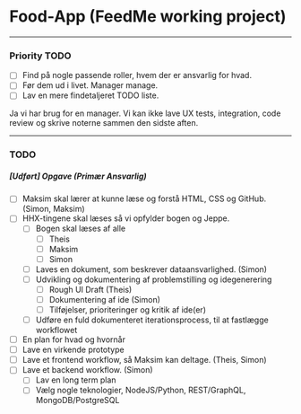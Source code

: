 # Food-App (FeedMe working project)

---

### Priority TODO

 - [ ] Find på nogle passende roller, hvem der er ansvarlig for hvad.
 - [ ] Før dem ud i livet. Manager manage.
 - [ ] Lav en mere findetaljeret TODO liste.

Ja vi har brug for en manager. Vi kan ikke lave UX tests, integration, code review og skrive noterne sammen den sidste aften.

---

### TODO
##### [Udført] Opgave (Primær Ansvarlig)

 - [ ] Maksim skal lærer at kunne læse og forstå HTML, CSS og GitHub. (Simon, Maksim)
 - [ ] HHX-tingene skal læses så vi opfylder bogen og Jeppe.
     - [ ] Bogen skal læses af alle
         - [ ] Theis
         - [ ] Maksim
         - [ ] Simon
     - [ ] Laves en dokument, som beskrever dataansvarlighed. (Simon)
     - [ ] Udvikling og dokumentering af problemstilling og idegenerering
         - [ ] Rough UI Draft (Theis)
         - [ ] Dokumentering af ide (Simon)
         - [ ] Tilføjelser, prioriteringer og kritik af ide(er)
     - [ ] Udføre en fuld dokumenteret iterationsprocess, til at fastlægge workflowet
 - [ ] En plan for hvad og hvornår
 - [ ] Lave en virkende prototype
 - [ ] Lave et frontend workflow, så Maksim kan deltage. (Theis, Simon)
 - [ ] Lave et backend workflow. (Simon)
     - [ ] Lav en long term plan
     - [ ] Vælg nogle teknologier, NodeJS/Python, REST/GraphQL, MongoDB/PostgreSQL
